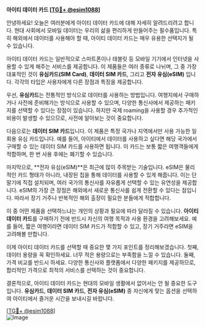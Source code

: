 **아이티 데이터 카드 [[TG💪+ @esim1088](https://t.me/s/esim1088)]**

안녕하세요! 오늘은 여러분에게 아이티 데이터 카드에 대해 자세히 알려드리려고 합니다. 현대 사회에서 모바일 데이터는 우리의 삶을 편리하게 만들어주는 필수품입니다. 특히 해외에서 데이터를 사용해야 할 때, 아이티 데이터 카드는 매우 유용한 선택지가 될 수 있습니다.

아이티 데이터 카드는 일반적으로 스마트폰이나 태블릿 등 모바일 기기에서 인터넷을 사용할 수 있게 해주는 서비스를 제공합니다. 이 제품들은 여러 종류로 나뉘며, 그 중 가장 대표적인 것이 **유심카드(SIM Card)**, **데이터 SIM 카드**, 그리고 **전자 유심(eSIM)** 입니다. 각각의 타입은 사용자에게 다른 장점과 특징을 제공합니다.

우선, **유심카드**는 전통적인 방식으로 데이터를 사용하는 방법입니다. 여행지에서 구매하거나 사전에 준비해가는 방식으로 사용할 수 있으며, 다양한 통신사에서 제공하는 패키지를 선택할 수 있다는 장점이 있습니다. 하지만 국제 roaming을 사용할 경우 추가적인 비용이 발생할 수 있으므로, 사전에 알아보는 것이 중요합니다.

다음으로는 **데이터 SIM 카드**입니다. 이 제품은 특정 국가나 지역에서만 사용 가능한 일회용 유심 카드입니다. 예를 들어, 아이티에서 데이터를 사용하고 싶다면 해당 국가에서 구매할 수 있는 데이터 SIM 카드를 사용하면 됩니다. 이 카드는 보통 짧은 여행객들에게 적합하며, 한 번 사용 후에는 폐기할 수 있습니다.

마지막으로, **전자 유심(eSIM)**은 최근에 많이 주목받는 기술입니다. eSIM은 물리적인 카드 형태가 아니라, 내장된 칩을 통해 데이터를 사용할 수 있게 해줍니다. 이는 단말기에 직접 설치되며, 여러 국가의 통신사를 자유롭게 선택할 수 있는 유연성을 제공합니다. eSIM의 가장 큰 장점은 해외에서 새로운 통신사를 쉽게 전환할 수 있다는 점입니다. 따라서 장기 거주나 반복적인 해외 출장이 필요한 분들에게 적합합니다.

이 중 어떤 제품을 선택하느냐는 개인의 상황과 필요에 따라 달라질 수 있습니다. **아이티 데이터 카드**를 구매하기 전에 반드시 자신의 여행 목적과 사용 환경을 고려해보세요. 예를 들어, 짧은 여행이라면 데이터 SIM 카드가 적합할 수 있고, 장기 거주라면 eSIM을 고려해볼 만합니다.

이제 아이티 데이터 카드를 선택할 때 중요한 몇 가지 포인트를 정리해보겠습니다. 첫째, 데이터 용량을 꼭 확인하세요. 너무 적은 용량으로는 부족함을 느낄 수 있습니다. 둘째, 가격 비교를 반드시 하세요. 다양한 통신사와 플랫폼에서 다양한 패키지를 제공하므로, 합리적인 가격으로 최적의 서비스를 선택하는 것이 중요합니다.

결론적으로, 아이티 데이터 카드는 현대의 모바일 생활에서 없어서는 안 될 중요한 도구입니다. **유심카드**, **데이터 SIM 카드**, **전자 유심(eSIM)** 중 자신에게 맞는 옵션을 선택하여 아이티에서 즐거운 시간을 보내시길 바랍니다.

[[TG💪+ @esim1088](https://t.me/s/esim1088)]  
![Image](https://i.postimg.cc/Y0z9fWf4/image.png)